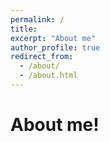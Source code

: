 ```yaml
---
permalink: /
title: 
excerpt: "About me"
author_profile: true
redirect_from: 
  - /about/
  - /about.html
---
```


About me!
=========


